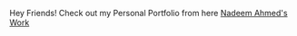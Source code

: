 Hey Friends!
Check out my Personal Portfolio from here <a href="http://nadeemalvi.github.io">Nadeem Ahmed's Work</a>
